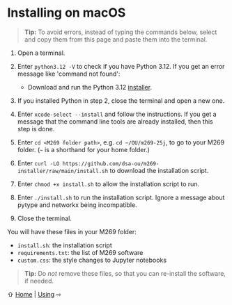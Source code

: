 # Installing on macOS

> **Tip:** To avoid errors, instead of typing the commands below,
> select and copy them from this page and paste them into the terminal.

1. Open a terminal.

2. Enter `python3.12 -V` to check if you have Python 3.12.
   If you get an error message like 'command not found':
   - Download and run the Python 3.12 [installer](https://www.python.org/ftp/python/3.12.10/python-3.12.10-macos11.pkg).

3. If you installed Python in step 2, close the terminal and open a new one.

4. Enter `xcode-select --install` and follow the instructions.
   If you get a message that the command line tools are already installed,
   then this step is done.

5. Enter `cd <M269 folder path>`, e.g. `cd ~/OU/m269-25j`,
   to go to your M269 folder. (`~` is a shorthand for your home folder.)

6. Enter `curl -LO https://github.com/dsa-ou/m269-installer/raw/main/install.sh`
   to download the installation script.

7. Enter `chmod +x install.sh` to allow the installation script to run.

8. Enter `./install.sh` to run the installation script.
   Ignore a message about pytype and networkx being incompatible.

9. Close the terminal.

You will have these files in your M269 folder:
- `install.sh`: the installation script
- `requirements.txt`: the list of M269 software
- `custom.css`: the style changes to Jupyter notebooks

> **Tip:** Do _not_ remove these files, so that
> you can re-install the software, if needed.

⇧ [Home](README.md)  | [Using](use.md) ⇨